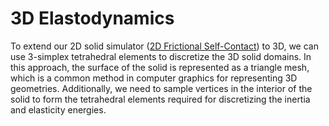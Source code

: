# 3D Elastodynamics

To extend our 2D solid simulator ([2D Frictional Self-Contact](./lec22-2d_self_fric.md)) to 3D, we can use $3$-simplex tetrahedral elements to discretize the 3D solid domains. In this approach, the surface of the solid is represented as a triangle mesh, which is a common method in computer graphics for representing 3D geometries. Additionally, we need to sample vertices in the interior of the solid to form the tetrahedral elements required for discretizing the inertia and elasticity energies.
